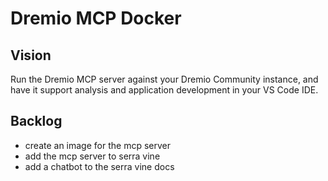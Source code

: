 # Dremio MCP Docker

## Vision

Run the Dremio MCP server against your Dremio Community instance,
and have it support analysis and application development in your VS Code IDE.

## Backlog

* create an image for the mcp server
* add the mcp server to serra vine
* add a chatbot to the serra vine docs

